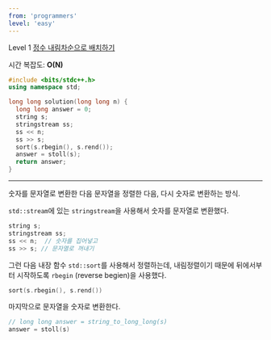 ```yaml
---
from: 'programmers'
level: 'easy'
---
```


Level 1 [정수 내림차순으로 배치하기](https://programmers.co.kr/learn/courses/30/lessons/12933)

시간 복잡도: **O(N)**

```cpp
#include <bits/stdc++.h>
using namespace std;

long long solution(long long n) {
  long long answer = 0;
  string s;
  stringstream ss;
  ss << n;
  ss >> s;
  sort(s.rbegin(), s.rend());
  answer = stoll(s);
  return answer;
}
```

---

숫자를 문자열로 변환한 다음 문자열을 정렬한 다음, 다시 숫자로 변환하는 방식.


`std::stream`에 있는 `stringstream`을 사용해서 숫자를 문자열로 변환했다.

```cpp
string s;
stringstream ss;
ss << n;  // 숫자를 집어넣고
ss >> s; // 문자열로 꺼내기
```

그런 다음 내장 함수 `std::sort`를 사용해서 정렬하는데, 내림정렬이기 때문에 뒤에서부터 시작하도록 `rbegin` (reverse begien)을 사용했다.

```cpp
sort(s.rbegin(), s.rend())
```

마지막으로 문자열을 숫자로 변환한다.

```cpp
// long long answer = string_to_long_long(s)
answer = stoll(s)
```